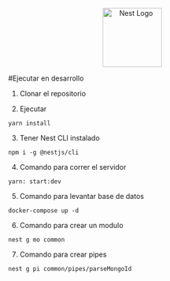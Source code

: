 <p align="center">
  <a href="http://nestjs.com/" target="blank"><img src="https://nestjs.com/img/logo-small.svg" width="120" alt="Nest Logo" /></a>
</p>

#Ejecutar en desarrollo

1. Clonar el repositorio

2. Ejecutar
```
yarn install
```
3. Tener Nest CLI instalado 
```
npm i -g @nestjs/cli
```
4. Comando para correr el servidor 
```
yarn: start:dev
```
5. Comando para levantar base de datos
```
docker-compose up -d
```
6. Comando para crear un modulo
```
nest g mo common
```
7. Comando para crear pipes
```
nest g pi common/pipes/parseMongoId
```